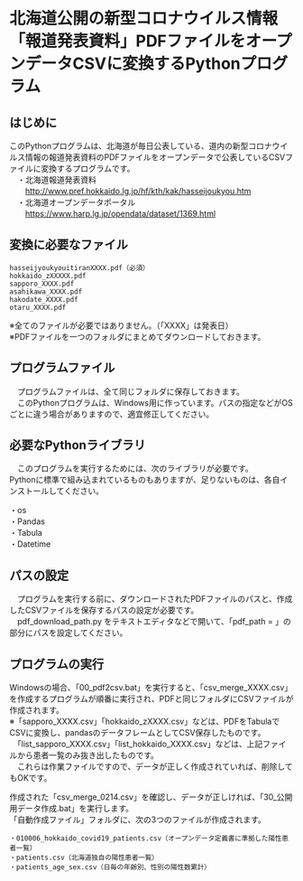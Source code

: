 # 北海道公開の新型コロナウイルス情報「報道発表資料」PDFファイルをオープンデータCSVに変換するPythonプログラム
## はじめに
 このPythonプログラムは、北海道が毎日公表している、道内の新型コロナウイルス情報の報道発表資料のPDFファイルをオープンデータで公表しているCSVファイルに変換するプログラムです。  
　・北海道報道発表資料  
 　　http://www.pref.hokkaido.lg.jp/hf/kth/kak/hasseijoukyou.htm  
　・北海道オープンデータポータル  
 　　https://www.harp.lg.jp/opendata/dataset/1369.html  

## 変換に必要なファイル
    hasseijyoukyouitiranXXXX.pdf（必須）  
    hokkaido_zXXXXX.pdf  
    sapporo_XXXX.pdf  
    asahikawa_XXXX.pdf  
    hakodate_XXXX.pdf  
    otaru_XXXX.pdf  
※全てのファイルが必要ではありません。（「XXXX」は発表日）  
※PDFファイルを一つのフォルダにまとめてダウンロードしておきます。

## プログラムファイル
　プログラムファイルは、全て同じフォルダに保存しておきます。  
　このPythonプログラムは、Windows用に作っています。パスの指定などがOSごとに違う場合がありますので、適宜修正してください。
 
## 必要なPythonライブラリ
　このプログラムを実行するためには、次のライブラリが必要です。  
  Pythonに標準で組み込まれているものもありますが、足りないものは、各自インストールしてください。

  ・os  
  ・Pandas  
  ・Tabula  
  ・Datetime  
  

## パスの設定
　プログラムを実行する前に、ダウンロードされたPDFファイルのパスと、作成したCSVファイルを保存するパスの設定が必要です。  
　pdf_download_path.py をテキストエディタなどで開いて、「pdf_path = 」の部分にパスを設定してください。
 
 
## プログラムの実行
 Windowsの場合、「00_pdf2csv.bat」を実行すると、「csv_merge_XXXX.csv」を作成するプログラムが順番に実行され、PDFと同じフォルダにCSVファイルが作成されます。  
 ※「sapporo_XXXX.csv」「hokkaido_zXXXX.csv」などは、PDFをTabulaでCSVに変換し、pandasのデータフレームとしてCSV保存したものです。  
 　「list_sapporo_XXXX.csv」「list_hokkaido_XXXX.csv」などは、上記ファイルから患者一覧のみ抜き出したものです。  
  　これらは作業ファイルですので、データが正しく作成されていれば、削除してもOKです。  
  
 作成された「csv_merge_0214.csv」を確認し、データが正しければ、「30_公開用データ作成.bat」を実行します。  
 「自動作成ファイル」フォルダに、次の3つのファイルが作成されます。  
 
    ・010006_hokkaido_covid19_patients.csv（オープンデータ定義書に準拠した陽性患者一覧）  
    ・patients.csv（北海道独自の陽性患者一覧）  
    ・patients_age_sex.csv（日毎の年齢別、性別の陽性数累計）  
 
